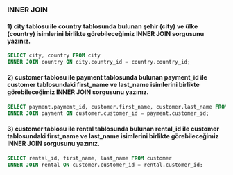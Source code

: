 ### INNER JOIN

#### 1) city tablosu ile country tablosunda bulunan şehir (city) ve ülke (country) isimlerini birlikte görebileceğimiz INNER JOIN sorgusunu yazınız.
```sql
SELECT city, country FROM city
INNER JOIN country ON city.country_id = country.country_id;
```

#### 2) customer tablosu ile payment tablosunda bulunan payment_id ile customer tablosundaki first_name ve last_name isimlerini birlikte görebileceğimiz INNER JOIN sorgusunu yazınız.
```sql
SELECT payment.payment_id, customer.first_name, customer.last_name FROM customer
INNER JOIN payment ON customer.customer_id = payment.customer_id;
```

#### 3) customer tablosu ile rental tablosunda bulunan rental_id ile customer tablosundaki first_name ve last_name isimlerini birlikte görebileceğimiz INNER JOIN sorgusunu yazınız.
```sql
SELECT rental_id, first_name, last_name FROM customer
INNER JOIN rental ON customer.customer_id = rental.customer_id;
```
